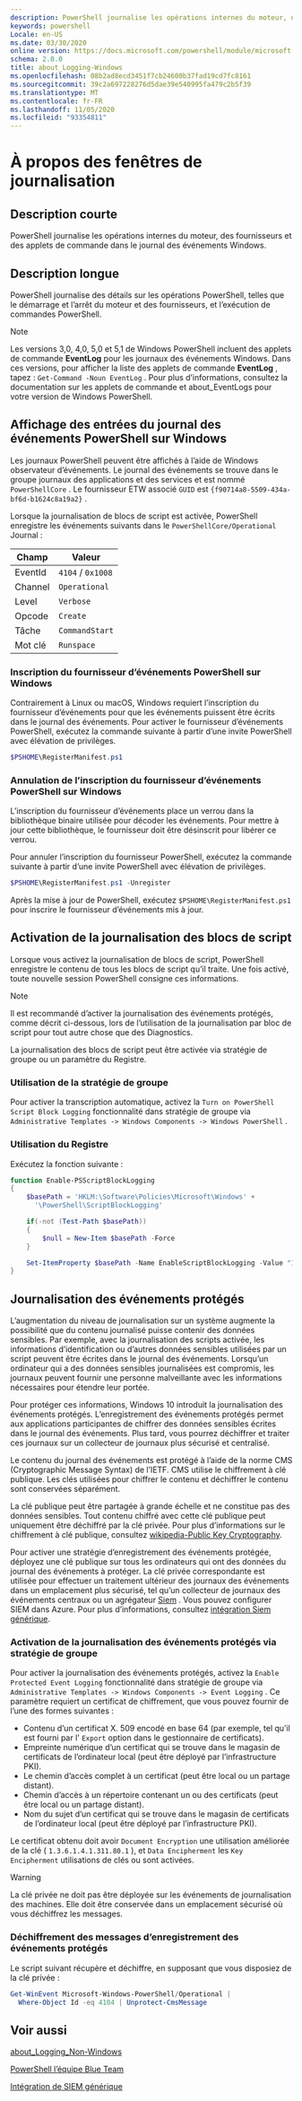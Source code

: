 ```yaml
---
description: PowerShell journalise les opérations internes du moteur, des fournisseurs et des applets de commande dans le journal des événements Windows.
keywords: powershell
Locale: en-US
ms.date: 03/30/2020
online version: https://docs.microsoft.com/powershell/module/microsoft.powershell.core/about/about_logging_windows?view=powershell-6&WT.mc_id=ps-gethelp
schema: 2.0.0
title: about_Logging-Windows
ms.openlocfilehash: 08b2ad8ecd3451f7cb24600b37fad19cd7fc8161
ms.sourcegitcommit: 39c2a697228276d5dae39e540995fa479c2b5f39
ms.translationtype: MT
ms.contentlocale: fr-FR
ms.lasthandoff: 11/05/2020
ms.locfileid: "93354811"
---
```

# <a name="about-logging-windows"></a>À propos des fenêtres de journalisation

## <a name="short-description"></a>Description courte
PowerShell journalise les opérations internes du moteur, des fournisseurs et des applets de commande dans le journal des événements Windows.

## <a name="long-description"></a>Description longue

PowerShell journalise des détails sur les opérations PowerShell, telles que le démarrage et l’arrêt du moteur et des fournisseurs, et l’exécution de commandes PowerShell.

> [!NOTE]
> Les versions 3,0, 4,0, 5,0 et 5,1 de Windows PowerShell incluent des applets de commande **EventLog** pour les journaux des événements Windows. Dans ces versions, pour afficher la liste des applets de commande **EventLog** , tapez : `Get-Command -Noun EventLog` . Pour plus d’informations, consultez la documentation sur les applets de commande et about_EventLogs pour votre version de Windows PowerShell.

## <a name="viewing-the-powershell-event-log-entries-on-windows"></a>Affichage des entrées du journal des événements PowerShell sur Windows

Les journaux PowerShell peuvent être affichés à l’aide de Windows observateur d’événements. Le journal des événements se trouve dans le groupe journaux des applications et des services et est nommé `PowerShellCore` . Le fournisseur ETW associé `GUID` est `{f90714a8-5509-434a-bf6d-b1624c8a19a2}` .

Lorsque la journalisation de blocs de script est activée, PowerShell enregistre les événements suivants dans le `PowerShellCore/Operational` Journal :

|  Champ  |       Valeur       |
| ------- | ----------------- |
| EventId | `4104` / `0x1008` |
| Channel | `Operational`     |
| Level   | `Verbose`         |
| Opcode  | `Create`          |
| Tâche    | `CommandStart`    |
| Mot clé | `Runspace`        |

### <a name="registering-the-powershell-event-provider-on-windows"></a>Inscription du fournisseur d’événements PowerShell sur Windows

Contrairement à Linux ou macOS, Windows requiert l’inscription du fournisseur d’événements pour que les événements puissent être écrits dans le journal des événements. Pour activer le fournisseur d’événements PowerShell, exécutez la commande suivante à partir d’une invite PowerShell avec élévation de privilèges.

```powershell
$PSHOME\RegisterManifest.ps1
```

### <a name="unregistering-the-powershell-event-provider-on-windows"></a>Annulation de l’inscription du fournisseur d’événements PowerShell sur Windows

L’inscription du fournisseur d’événements place un verrou dans la bibliothèque binaire utilisée pour décoder les événements. Pour mettre à jour cette bibliothèque, le fournisseur doit être désinscrit pour libérer ce verrou.

Pour annuler l’inscription du fournisseur PowerShell, exécutez la commande suivante à partir d’une invite PowerShell avec élévation de privilèges.

```powershell
$PSHOME\RegisterManifest.ps1 -Unregister
```

Après la mise à jour de PowerShell, exécutez `$PSHOME\RegisterManifest.ps1` pour inscrire le fournisseur d’événements mis à jour.

## <a name="enabling-script-block-logging"></a>Activation de la journalisation des blocs de script

Lorsque vous activez la journalisation de blocs de script, PowerShell enregistre le contenu de tous les blocs de script qu’il traite. Une fois activé, toute nouvelle session PowerShell consigne ces informations.

> [!NOTE]
> Il est recommandé d’activer la journalisation des événements protégés, comme décrit ci-dessous, lors de l’utilisation de la journalisation par bloc de script pour tout autre chose que des Diagnostics.

La journalisation des blocs de script peut être activée via stratégie de groupe ou un paramètre du Registre.

### <a name="using-group-policy"></a>Utilisation de la stratégie de groupe

Pour activer la transcription automatique, activez la `Turn on PowerShell Script Block
Logging` fonctionnalité dans stratégie de groupe via `Administrative Templates -> Windows
Components -> Windows PowerShell` .

### <a name="using-the-registry"></a>Utilisation du Registre

Exécutez la fonction suivante :

```powershell
function Enable-PSScriptBlockLogging
{
    $basePath = 'HKLM:\Software\Policies\Microsoft\Windows' +
      '\PowerShell\ScriptBlockLogging'

    if(-not (Test-Path $basePath))
    {
        $null = New-Item $basePath -Force
    }

    Set-ItemProperty $basePath -Name EnableScriptBlockLogging -Value "1"
}
```

## <a name="protected-event-logging"></a>Journalisation des événements protégés

L’augmentation du niveau de journalisation sur un système augmente la possibilité que du contenu journalisé puisse contenir des données sensibles. Par exemple, avec la journalisation des scripts activée, les informations d’identification ou d’autres données sensibles utilisées par un script peuvent être écrites dans le journal des événements. Lorsqu’un ordinateur qui a des données sensibles journalisées est compromis, les journaux peuvent fournir une personne malveillante avec les informations nécessaires pour étendre leur portée.

Pour protéger ces informations, Windows 10 introduit la journalisation des événements protégés.
L’enregistrement des événements protégés permet aux applications participantes de chiffrer des données sensibles écrites dans le journal des événements. Plus tard, vous pourrez déchiffrer et traiter ces journaux sur un collecteur de journaux plus sécurisé et centralisé.

Le contenu du journal des événements est protégé à l’aide de la norme CMS (Cryptographic Message Syntax) de l’IETF. CMS utilise le chiffrement à clé publique. Les clés utilisées pour chiffrer le contenu et déchiffrer le contenu sont conservées séparément.

La clé publique peut être partagée à grande échelle et ne constitue pas des données sensibles. Tout contenu chiffré avec cette clé publique peut uniquement être déchiffré par la clé privée. Pour plus d’informations sur le chiffrement à clé publique, consultez [wikipedia-Public Key Cryptography](https://en.wikipedia.org/wiki/Public-key_cryptography).

Pour activer une stratégie d’enregistrement des événements protégée, déployez une clé publique sur tous les ordinateurs qui ont des données du journal des événements à protéger. La clé privée correspondante est utilisée pour effectuer un traitement ultérieur des journaux des événements dans un emplacement plus sécurisé, tel qu’un collecteur de journaux des événements centraux ou un agrégateur [Siem][] . Vous pouvez configurer SIEM dans Azure. Pour plus d’informations, consultez [intégration Siem générique](/cloud-app-security/siem).

### <a name="enabling-protected-event-logging-via-group-policy"></a>Activation de la journalisation des événements protégés via stratégie de groupe

Pour activer la journalisation des événements protégés, activez la `Enable Protected Event Logging` fonctionnalité dans stratégie de groupe via `Administrative Templates -> Windows Components
-> Event Logging` . Ce paramètre requiert un certificat de chiffrement, que vous pouvez fournir de l’une des formes suivantes :

- Contenu d’un certificat X. 509 encodé en base 64 (par exemple, tel qu’il est fourni par l' `Export` option dans le gestionnaire de certificats).
- Empreinte numérique d’un certificat qui se trouve dans le magasin de certificats de l’ordinateur local (peut être déployé par l’infrastructure PKI).
- Le chemin d’accès complet à un certificat (peut être local ou un partage distant).
- Chemin d’accès à un répertoire contenant un ou des certificats (peut être local ou un partage distant).
- Nom du sujet d’un certificat qui se trouve dans le magasin de certificats de l’ordinateur local (peut être déployé par l’infrastructure PKI).

Le certificat obtenu doit avoir `Document Encryption` une utilisation améliorée de la clé ( `1.3.6.1.4.1.311.80.1` ), et `Data Encipherment` les `Key
Encipherment` utilisations de clés ou sont activées.

> [!WARNING]
> La clé privée ne doit pas être déployée sur les événements de journalisation des machines. Elle doit être conservée dans un emplacement sécurisé où vous déchiffrez les messages.

### <a name="decrypting-protected-event-logging-messages"></a>Déchiffrement des messages d’enregistrement des événements protégés

Le script suivant récupère et déchiffre, en supposant que vous disposiez de la clé privée :

```powershell
Get-WinEvent Microsoft-Windows-PowerShell/Operational |
  Where-Object Id -eq 4104 | Unprotect-CmsMessage
```

## <a name="see-also"></a>Voir aussi

[about_Logging_Non-Windows](about_Logging_Non-Windows.md)

[PowerShell l’équipe Blue Team](https://devblogs.microsoft.com/powershell/powershell-the-blue-team/)

[Intégration de SIEM générique](/cloud-app-security/siem)

<!-- link references -->
[SIEM]: https://wikipedia.org/wiki/Security_information_and_event_management

